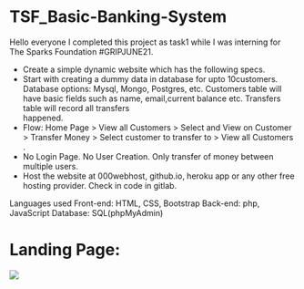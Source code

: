 # TSF_Basic-Banking-System
   Hello everyone
   I completed this project as task1 while I was interning for The Sparks Foundation #GRIPJUNE21.
   
   - Create a simple dynamic website which has the following specs.
   - Start with creating a dummy data in database for upto 10customers. Database options: Mysql, Mongo, Postgres, etc. Customers table will have basic fields such as name,     email,current balance etc. Transfers table will record all transfers                
         happened.
   - Flow: Home Page > View all Customers > Select and View on Customer > Transfer Money > Select customer to transfer to > View all Customers .
   - No Login Page. No User Creation. Only transfer of money between multiple users.
   - Host the website at 000webhost, github.io, heroku app or any other free hosting provider. Check in code in gitlab.


Languages used
Front-end: HTML, CSS, Bootstrap
Back-end: php, JavaScript
Database: SQL(phpMyAdmin)

# Landing Page:
<img src="home_page">
